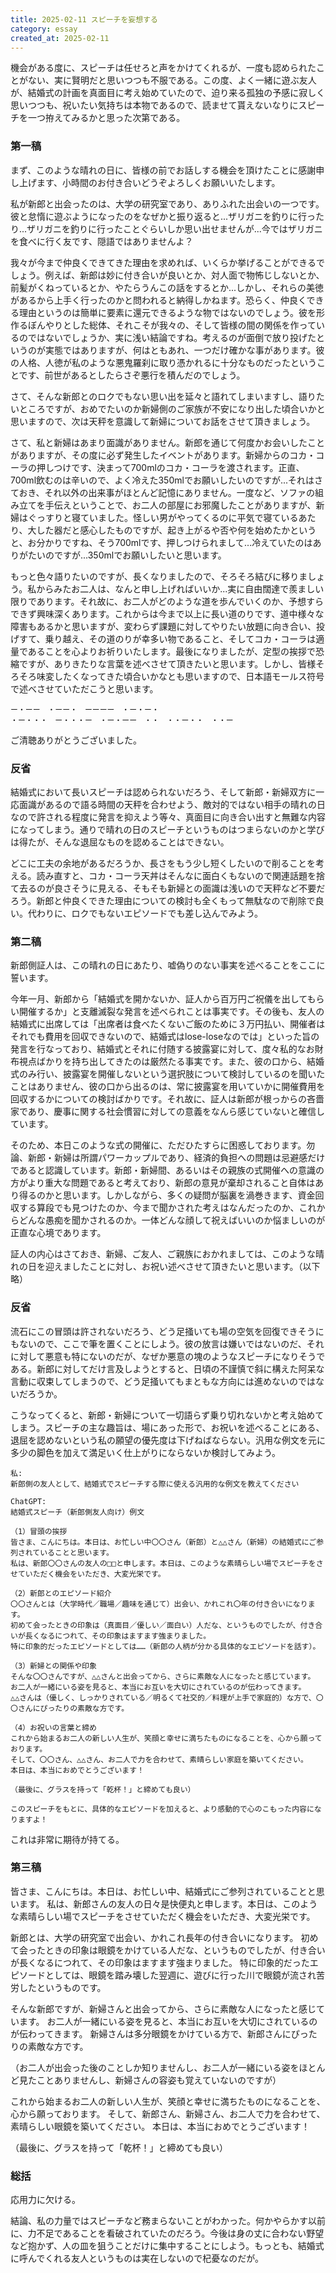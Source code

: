 ```yaml
---
title: 2025-02-11 スピーチを妄想する
category: essay
created_at: 2025-02-11
---
```


機会がある度に、スピーチは任せろと声をかけてくれるが、一度も認められたことがない、実に賢明だと思いつつも不服である。この度、よく一緒に遊ぶ友人が、結婚式の計画を真面目に考え始めていたので、迫り来る孤独の予感に寂しく思いつつも、祝いたい気持ちは本物であるので、読ませて貰えないなりにスピーチを一つ拵えてみるかと思った次第である。

### 第一稿

まず、このような晴れの日に、皆様の前でお話しする機会を頂けたことに感謝申し上げます、小時間のお付き合いどうぞよろしくお願いいたします。

私が新郎と出会ったのは、大学の研究室であり、ありふれた出会いの一つです。彼と怠惰に遊ぶようになったのをなぜかと振り返ると...ザリガニを釣りに行ったり...ザリガニを釣りに行ったことぐらいしか思い出せませんが...今ではザリガニを食べに行く友です、隠語ではありませんよ？

我々が今まで仲良くできてきた理由を求めれば、いくらか挙げることができるでしょう。例えば、新郎は妙に付き合いが良いとか、対人面で物怖じしないとか、前髪がくねっているとか、やたらうんこの話をするとか...しかし、それらの美徳があるから上手く行ったのかと問われると納得しかねます。恐らく、仲良くできる理由というのは簡単に要素に還元できるような物ではないのでしょう。彼を形作るぼんやりとした総体、それこそが我々の、そして皆様の間の関係を作っているのではないでしょうか、実に浅い結論ですね。考えるのが面倒で放り投げたというのが実態ではありますが、何はともあれ、一つだけ確かな事があります。彼の人格、人徳が私のような悪鬼羅刹に取り憑かれるに十分なものだったということです、前世があるとしたらさぞ悪行を積んだのでしょう。

さて、そんな新郎とのロクでもない思い出を延々と語れてしまいますし、語りたいところですが、おめでたいのか新婦側のご家族が不安になり出した頃合いかと思いますので、次は天秤を意識して新婦についてお話をさせて頂きましょう。

さて、私と新婦はあまり面識がありません。新郎を通じて何度かお会いしたことがありますが、その度に必ず発生したイベントがあります。新婦からのコカ・コーラの押しつけです、決まって700mlのコカ・コーラを渡されます。正直、700ml飲むのは辛いので、よく冷えた350mlでお願いしたいのですが...それはさておき、それ以外の出来事がほとんど記憶にありません。一度など、ソファの組み立てを手伝えということで、お二人の部屋にお邪魔したことがありますが、新婦はぐっすりと寝ていました。怪しい男がやってくるのに平気で寝ているあたり、大した器だと感心したものですが、起き上がるや否や何を始めたかというと、お分かりですね、そう700mlです、押しつけられまして...冷えていたのはありがたいのですが...350mlでお願いしたいと思います。

もっと色々語りたいのですが、長くなりましたので、そろそろ結びに移りましょう。私からみたお二人は、なんと申し上げればいいか...実に自由闊達で羨ましい限りであります。それ故に、お二人がどのような道を歩んでいくのか、予想すらできず興味深くあります。これからは今まで以上に長い道のりです、道中様々な障害もあるかと思いますが、変わらず課題に対してやりたい放題に向き合い、投げすて、乗り越え、その道のりが幸多い物であること、そしてコカ・コーラは適量であることを心よりお祈りいたします。最後になりましたが、定型の挨拶で恐縮ですが、ありきたりな言葉を述べさせて頂きたいと思います。しかし、皆様そろそろ味変したくなってきた頃合いかなとも思いますので、日本語モールス符号で述べさせていただこうと思います。

```
ー・ーー　・ーー・　ーーーー　・ー・ー・
・ー・・・　ー・・・ー　・ー・ーー　・・　・・ー・・　・・ー
```

ご清聴ありがとうございました。

### 反省

結婚式において長いスピーチは認められないだろう、そして新郎・新婦双方に一応面識があるので語る時間の天秤を合わせよう、敵対的ではない相手の晴れの日なので許される程度に発言を抑えよう等々、真面目に向き合い出すと無難な内容になってしまう。通りで晴れの日のスピーチというものはつまらないのかと学びは得たが、そんな退屈なものを認めることはできない。

どこに工夫の余地があるだろうか、長さをもう少し短くしたいので削ることを考える。読み直すと、コカ・コーラ天丼はそんなに面白くもないので関連話題を捨て去るのが良さそうに見える、そもそも新婦との面識は浅いので天秤など不要だろう。新郎と仲良くできた理由についての検討も全くもって無駄なので削除で良い。代わりに、ロクでもないエピソードでも差し込んでみよう。

### 第二稿

新郎側証人は、この晴れの日にあたり、嘘偽りのない事実を述べることをここに誓います。

今年一月、新郎から「結婚式を開かないか、証人から百万円ご祝儀を出してもらい開催するか」と支離滅裂な発言を述べられことは事実です。その後も、友人の結婚式に出席しては「出席者は食べたくないご飯のために３万円払い、開催者はそれでも費用を回収できないので、結婚式はlose-loseなのでは」といった旨の発言を行なっており、結婚式とそれに付随する披露宴に対して、度々私的なお財布視点ばかりを持ち出してきたのは厳然たる事実です。また、彼の口から、結婚式のみ行い、披露宴を開催しないという選択肢について検討しているのを聞いたことはありません、彼の口から出るのは、常に披露宴を用いていかに開催費用を回収するかについての検討ばかりです。それ故に、証人は新郎が根っからの吝嗇家であり、慶事に関する社会慣習に対しての意義をなんら感じていないと確信しています。

そのため、本日このような式の開催に、ただひたすらに困惑しております。勿論、新郎・新婦は所謂パワーカップルであり、経済的負担への問題は忌避感だけであると認識しています。新郎・新婦間、あるいはその親族の式開催への意識の方がより重大な問題であると考えており、新郎の意見が棄却されること自体はあり得るのかと思います。しかしながら、多くの疑問が脳裏を渦巻きます、資金回収する算段でも見つけたのか、今まで聞かされた考えはなんだったのか、これからどんな愚痴を聞かされるのか。一体どんな顔して祝えばいいのか悩ましいのが正直な心境であります。

証人の内心はさておき、新婦、ご友人、ご親族におかれましては、このような晴れの日を迎えましたことに対し、お祝い述べさせて頂きたいと思います。（以下略）

### 反省

流石にこの冒頭は許されないだろう、どう足掻いても場の空気を回復できそうにもないので、ここで筆を置くことにしよう。彼の放言は嫌いではないのだ、それに対して悪意も特にないのだが、なぜか悪意の塊のようなスピーチになりそうである。新郎に対してだけ言及しようとすると、日頃の不謹慎で斜に構えた阿呆な言動に収束してしまうので、どう足掻いてもまともな方向には進めないのではないだろうか。

こうなってくると、新郎・新婦について一切語らず乗り切れないかと考え始めてしまう。スピーチの主な趣旨は、場にあった形で、お祝いを述べることにある、退屈を認めないという私の願望の優先度は下げねばならない。汎用な例文を元に多少の脚色を加えて満足いく仕上がりにならないか検討してみよう。

```
私:
新郎側の友人として、結婚式でスピーチする際に使える汎用的な例文を教えてください

ChatGPT:
結婚式スピーチ（新郎側友人向け）例文

（1）冒頭の挨拶
皆さま、こんにちは。本日は、お忙しい中〇〇さん（新郎）と△△さん（新婦）の結婚式にご参列されていることと思います。
私は、新郎〇〇さんの友人の□□と申します。本日は、このような素晴らしい場でスピーチをさせていただく機会をいただき、大変光栄です。

（2）新郎とのエピソード紹介
〇〇さんとは（大学時代／職場／趣味を通じて）出会い、かれこれ〇年の付き合いになります。
初めて会ったときの印象は（真面目／優しい／面白い）人だな、というものでしたが、付き合いが長くなるにつれて、その印象はますます強まりました。
特に印象的だったエピソードとしては……（新郎の人柄が分かる具体的なエピソードを話す）。

（3）新婦との関係や印象
そんな〇〇さんですが、△△さんと出会ってから、さらに素敵な人になったと感じています。
お二人が一緒にいる姿を見ると、本当にお互いを大切にされているのが伝わってきます。
△△さんは（優しく、しっかりされている／明るくて社交的／料理が上手で家庭的）な方で、〇〇さんにぴったりの素敵な方です。

（4）お祝いの言葉と締め
これから始まるお二人の新しい人生が、笑顔と幸せに満ちたものになることを、心から願っております。
そして、〇〇さん、△△さん、お二人で力を合わせて、素晴らしい家庭を築いてください。
本日は、本当におめでとうございます！

（最後に、グラスを持って「乾杯！」と締めても良い）

このスピーチをもとに、具体的なエピソードを加えると、より感動的で心のこもった内容になりますよ！
```

これは非常に期待が持てる。

### 第三稿

皆さま、こんにちは。本日は、お忙しい中、結婚式にご参列されていることと思います。
私は、新郎さんの友人の日々是快便丸と申します。本日は、このような素晴らしい場でスピーチをさせていただく機会をいただき、大変光栄です。

新郎とは、大学の研究室で出会い、かれこれ長年の付き合いになります。
初めて会ったときの印象は眼鏡をかけている人だな、というものでしたが、付き合いが長くなるにつれて、その印象はますます強まりました。
特に印象的だったエピソードとしては、眼鏡を踏み壊した翌週に、遊びに行った川で眼鏡が流され苦労したというものです。

そんな新郎ですが、新婦さんと出会ってから、さらに素敵な人になったと感じています。
お二人が一緒にいる姿を見ると、本当にお互いを大切にされているのが伝わってきます。
新婦さんは多分眼鏡をかけている方で、新郎さんにぴったりの素敵な方です。

（お二人が出会った後のことしか知りませんし、お二人が一緒にいる姿をほとんど見たことありませんし、新婦さんの容姿も覚えていないのですが）

これから始まるお二人の新しい人生が、笑顔と幸せに満ちたものになることを、心から願っております。
そして、新郎さん、新婦さん、お二人で力を合わせて、素晴らしい眼鏡を築いてください。
本日は、本当におめでとうございます！

（最後に、グラスを持って「乾杯！」と締めても良い）

### 総括

応用力に欠ける。

結論、私の力量ではスピーチなど務まらないことがわかった。何かやらかす以前に、力不足であることを看破されていたのだろう。今後は身の丈に合わない野望など抱かず、人の皿を狙うことだけに集中することにしよう。もっとも、結婚式に呼んでくれる友人というものは実在しないので杞憂なのだが。
